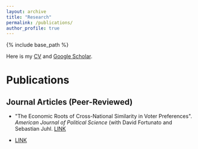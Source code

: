 ```yaml
---
layout: archive
title: "Research"
permalink: /publications/
author_profile: true
---
```


{% include base_path %}

Here is my [CV](/files/CV.pdf) and [Google Scholar](https://scholar.google.com/citations?user=mf4yXbAAAAAJ&hl=en).

# Publications
## Journal Articles (Peer-Reviewed)
* "The Economic Roots of Cross-National Similarity in Voter Preferences". *American Journal of Political Science* (with David Fortunato and Sebastian Juhl. [LINK](../_publications/similarity.md)

* [LINK](https://williamslaro.github.io/publications/similarity)
  

